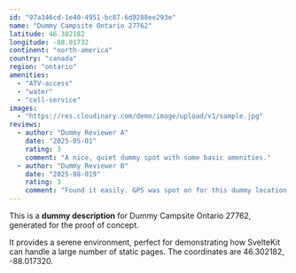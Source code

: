 ```yaml
---
id: "97a346cd-1e40-4951-bc87-6d9288ee293e"
name: "Dummy Campsite Ontario 27762"
latitude: 46.302182
longitude: -88.01732
continent: "north-america"
country: "canada"
region: "ontario"
amenities:
  - "ATV-access"
  - "water"
  - "cell-service"
images:
  - "https://res.cloudinary.com/demo/image/upload/v1/sample.jpg"
reviews:
  - author: "Dummy Reviewer A"
    date: "2025-05-01"
    rating: 3
    comment: "A nice, quiet dummy spot with some basic amenities."
  - author: "Dummy Reviewer B"
    date: "2025-08-019"
    rating: 3
    comment: "Found it easily. GPS was spot on for this dummy location."
---
```


This is a **dummy description** for Dummy Campsite Ontario 27762, generated for the proof of concept.

It provides a serene environment, perfect for demonstrating how SvelteKit can handle a large number of static pages. The coordinates are 46.302182, -88.017320.
